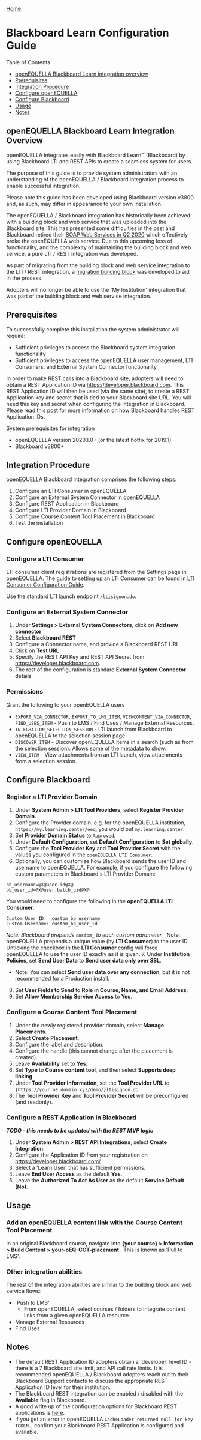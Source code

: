 [Home](https://openequella.github.io/)

# Blackboard Learn Configuration Guide


Table of Contents

* [openEQUELLA Blackboard Learn integration overview](#openequella-blackboard-learn-integration-overview)
* [Prerequisites](#prerequisites)
* [Integration Procedure](#integration-procedure)
* [Configure openEQUELLA](#configure-openequella)
* [Configure Blackboard](#configure-blackboard)
* [Usage](#usage)
* [Notes](#notes)


## openEQUELLA Blackboard Learn Integration Overview
openEQUELLA integrates easily with Blackboard Learn™ (Blackboard) by using Blackboard LTI and REST APIs to create a seamless system for users.

The purpose of this guide is to provide system administrators with an understanding of the openEQUELLA / Blackboard integration process to enable successful integration. 

Please note this guide has been developed using Blackboard version v3800 and, as such, may differ in appearance to your own installation. 

The openEQUELLA / Blackboard integration has historically been achieved with a building block and web service that was uploaded into the Blackboard site. This has presented some difficulties in the past and Blackboard retired their [SOAP Web Services in Q2 2020](https://help.blackboard.com/node/28021) which effectively broke the openEQUELLA web service. Due to this upcoming loss of functionality, and the complexity of maintaining the building block and web service, a pure LTI / REST integration was developed.

As part of migrating from the building block and web service integration to the LTI / REST integration, a [migration building block](https://github.com/openequella/openEQUELLA-blackboard-integration) was developed to aid in the process.

Adopters will no longer be able to use the 'My Institution' integration that was part of the building block and web service integration.

## Prerequisites
To successfully complete this installation the system administrator will require:
* Sufficient privileges to access the Blackboard system integration functionality
* Sufficient privileges to access the openEQUELLA user management, LTI Consumers, and External System Connector functionality 

In order to make REST calls into a Blackboard site, adopters will need to obtain a REST Application ID via <https://developer.blackboard.com>. This REST Application ID will then be used (via the same site), to create a REST Application key and secret that is tied to your Blackboard site URL. You will need this key and secret when configuring the integration in Blackboard. Please read this [post](https://community.blackboard.com/docs/DOC-4258-developer-groups-site-quotas-and-rate-limits) for more information on how Blackboard handles REST Application IDs.

System prerequisites for integration
* openEQUELLA version 2020.1.0+ (or the latest hotfix for 2019.1)
* Blackboard v3800+

## Integration Procedure
openEQUELLA Blackboard integration comprises the following steps:
1. Configure an LTI Consumer in openEQUELLA
2. Configure an External System Connector in openEQUELLA
3. Configure REST Application in Blackboard
4. Configure LTI Provider Domain in Blackboard
5. Configure Course Content Tool Placement in Blackboard
6. Test the installation

## Configure openEQUELLA

### Configure a LTI Consumer
LTI consumer client registrations are registered from the Settings page in openEQUELLA.  The guide to setting up an LTI Consumer can be found in [LTI Consumer Configuration Guide](/guides/LTIConsumerConfigurationGuide.md).

Use the standard LTI launch endpoint  `/ltisignon.do`.
 
### Configure an External System Connector
1. Under **Settings > External System Connectors**, click on **Add new connector**
2. Select **Blackboard REST**
3. Configure a Connector name, and provide a Blackboard REST URL
4. Click on **Test URL**
5. Specify the REST API Key and REST API Secret from <https://developer.blackboard.com>.
6. The rest of the configuration is standard **External System Connector** details

### Permissions
Grant the following to your openEQUELLA users
* `EXPORT_VIA_CONNECTOR`, `EXPORT_TO_LMS_ITEM`, `VIEWCONTENT_VIA_CONNECTOR`, `FIND_USES_ITEM` - Push to LMS / Find Uses / Manage External Resources.
* `INTEGRATION_SELECTION_SESSION` - LTI launch from Blackboard to openEQUELLA to the selection session page
* `DISCOVER_ITEM` - Discover openEQUELLA items in a search (such as from the selection session).  Allows some of the metadata to show.
* `VIEW_ITEM` - View attachments from an LTI launch, view attachments from a selection session.

## Configure Blackboard

### Register a LTI Provider Domain

1. Under **System Admin > LTI Tool Providers**, select **Register Provider Domain**.
2. Configure the Provider domain.  e.g. for the openEQUELLA institution, `https://my.learning.center/oeq`, you would put `my.learning.center`.
3. Set **Provider Domain Status** to `Approved`.
4. Under **Default Configuration**, set **Default Configuration** to **Set globally**.
5. Configure the **Tool Provider Key** and **Tool Provider Secret** with the values you configured in the `openEQUELLA LTI Consumer`.
6. Optionally, you can customize how Blackboard sends the user ID and username to openEQUELLA.  For example, if you configure the following custom parameters in Blackboard's LTI Provider Domain:
```properties
bb_username=@X@user.id@X@
bb_user_id=@X@user.batch_uid@X@
```
You would need to configure the following in the **openEQUELLA LTI Consumer**:
```properties
Custom User ID:  custom_bb_username
Custom Username: custom_bb_user_id
```
_Note: Blackboard prepends `custom_` to each custom parameter._
_Note: openEQUELLA prepends a unique value (by **LTI Consumer**) to the user ID.  Unticking the checkbox in the **LTI Consumer** config will force openEQUELLA to use the user ID exactly as it is given.
7. Under **Institution Policies**, set **Send User Data** to **Send user data only over SSL**.
  * Note:  You can select **Send user data over any connection**, but it is not recommended for a Production install.
8. Set **User Fields to Send** to **Role in Course, Name, and Email Address**.
9. Set **Allow Membership Service Access** to **Yes**.

### Configure a Course Content Tool Placement

1. Under the newly registered provider domain, select **Manage Placements**.
2. Select **Create Placement**.
3. Configure the label and description.
4. Configure the handle (this cannot change after the placement is created).
5. Leave **Availability** set to **Yes**.
6. Set **Type** to **Course content tool**, and then select **Supports deep linking**.
7. Under **Tool Provider Information**, set the **Tool Provider URL** to `{https://your.oE.domain.xyz/demo/}ltisignon.do`.
8. The **Tool Provider Key** and **Tool Provider Secret** will be preconfigured (and readonly).

### Configure a REST Application in Blackboard
___TODO - this needs to be updated with the REST MVP logic___

1. Under **System Admin > REST API Integrations**, select **Create Integration**.
2. Configure the Application ID from your registration on https://developer.blackboard.com/ .
3. Select a 'Learn User' that has sufficient permissions.
4. Leave **End User Access** as the default **Yes**.
5. Leave the **Authorized To Act As User** as the default **Service Default (No)**.

## Usage

### Add an openEQUELLA content link with the Course Content Tool Placement

In an original Blackboard course, navigate into **{your course} > Information > Build Content > your-oEQ-CCT-placement** .  This is known as 'Pull to LMS'.

### Other integration abilities

The rest of the integration abilities are similar to the building block and web service flows:
* 'Push to LMS'
  * From openEQUELLA, select courses / folders to integrate content links from a given openEQUELLA resource.
* Manage External Resources 
* Find Uses

## Notes

* The default REST Application ID adopters obtain a 'developer' level ID - there is a 7 Blackboard site limit, and API call rate limits.  It is recommended openEQUELLA / Blackboard adopters reach out to their Blackboard Support contacts to discuss the appropriate REST Application ID level for their institution.
* The Blackboard REST integration can be enabled / disabled with the **Available** flag in Blackboard.
* A good write up of the configuration options for Blackboard REST applications is [here](https://community.blackboard.com/community/developers/learn/blog/2019/02/12/end-user-access-authorized-to-act-as-user).
* If you get an error in openEQUELLA `CacheLoader returned null for key TOKEN.`, confirm your Blackboard REST Application is configured and available.
